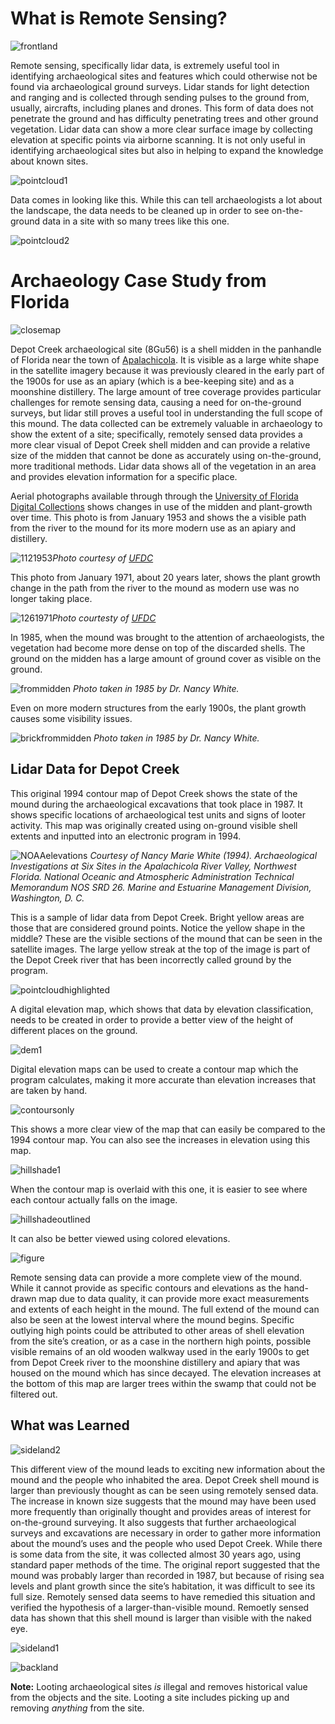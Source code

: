 # What is Remote Sensing?
![frontland](https://raw.githubusercontent.com/kkingsland/Remote-Sensing-in-Archaeology/DC_Photos/frontland.jpg)

Remote sensing, specifically lidar data, is extremely useful tool in identifying archaeological sites and features which could otherwise not be found via archaeological ground surveys. Lidar stands for light detection and ranging and is collected through sending pulses to the ground from, usually, aircrafts, including planes and drones. This form of data does not penetrate the ground and has difficulty penetrating trees and other ground vegetation. Lidar data can show a more clear surface image by collecting elevation at specific points via airborne scanning. It is not only useful in identifying archaeological sites but also in helping to expand the knowledge about known sites.

![pointcloud1](https://raw.githubusercontent.com/kkingsland/Remote-Sensing-in-Archaeology/DC_Photos/pointcloud1.png)

Data comes in looking like this. While this can tell archaeologists a lot about the landscape, the data needs to be cleaned up in order to see on-the-ground data in a site with so many trees like this one.

![pointcloud2](https://raw.githubusercontent.com/kkingsland/Remote-Sensing-in-Archaeology/DC_Photos/pointcloud2.png)




# Archaeology Case Study from Florida
![closemap](https://raw.githubusercontent.com/kkingsland/Remote-Sensing-in-Archaeology/DC_Photos/closemap.jpg)

Depot Creek archaeological site (8Gu56) is a shell midden in the panhandle of Florida near the town of [Apalachicola](https://goo.gl/maps/x1cAPcrhJk42). It is visible as a large white shape in the satellite imagery because it was previously cleared in the early part of the 1900s for use as an apiary (which is a bee-keeping site) and as a moonshine distillery. The large amount of tree coverage provides particular challenges for remote sensing data, causing a need for on-the-ground surveys, but lidar still proves a useful tool in understanding the full scope of this mound. The data collected can be extremely valuable in archaeology to show the extent of a site; specifically, remotely sensed data provides a more clear visual of Depot Creek shell midden and can provide a relative size of the midden that cannot be done as accurately using on-the-ground, more traditional methods. Lidar data shows all of the vegetation in an area and provides elevation information for a specific place.

Aerial photographs available through through the [University of Florida Digital Collections](http://ufdc.ufl.edu/aerials) shows changes in use of the midden and plant-growth over time. 
This photo is from January 1953 and shows the a visible path from the river to the mound for its more modern use as an apiary and distillery. 

![1121953](https://raw.githubusercontent.com/kkingsland/Remote-Sensing-in-Archaeology/DC_Photos/1121953.jpg)_Photo courtesy of [UFDC](http://ufdc.ufl.edu/UF00071749/00002/3j?coord=29.79223927140925,-85.17468452453613,29.782555534132538,-85.15408515930176)_

This photo from January 1971, about 20 years later, shows the plant growth change in the path from the river to the mound as modern use was no longer taking place.

![1261971](https://raw.githubusercontent.com/kkingsland/Remote-Sensing-in-Archaeology/DC_Photos/1261971.jpg)_Photo courtesty of [UFDC](http://ufdc.ufl.edu/UF00071749/00005/20j?coord=29.79223927140925,-85.17468452453613,29.782555534132538,-85.15408515930176)_

In 1985, when the mound was brought to the attention of archaeologists, the vegetation had become more dense on top of the discarded shells. The ground on the midden has a large amount of ground cover as visible on the ground.

![frommidden](https://raw.githubusercontent.com/kkingsland/Remote-Sensing-in-Archaeology/DC_Photos/frommidden.jpg)
_Photo taken in 1985 by Dr. Nancy White._

Even on more modern structures from the early 1900s, the plant growth causes some visibility issues.

![brickfrommidden](https://raw.githubusercontent.com/kkingsland/Remote-Sensing-in-Archaeology/DC_Photos/brickfrommidden.jpg)
_Photo taken in 1985 by Dr. Nancy White._



## Lidar Data for Depot Creek
This original 1994 contour map of Depot Creek shows the state of the mound during the archaeological excavations that took place in 1987. It shows specific locations of archaeological test units and signs of looter activity. This map was originally created using on-ground visible shell extents and inputted into an electronic program in 1994.

![NOAAelevations](https://raw.githubusercontent.com/kkingsland/Remote-Sensing-in-Archaeology/DC_Photos/NOAAelevations.png)
_Courtesy of Nancy Marie White (1994). Archaeological Investigations at Six Sites in the Apalachicola River Valley, Northwest Florida. National Oceanic and Atmospheric Administration Technical Memorandum NOS SRD 26. Marine and Estuarine Management Division, Washington, D. C._

This is a sample of lidar data from Depot Creek. Bright yellow areas are those that are considered ground points. Notice the yellow shape in the middle? These are the visible sections of the mound that can be seen in the satellite images. The large yellow streak at the top of the image is part of the Depot Creek river that has been incorrectly called ground by the program.

![pointcloudhighlighted](https://raw.githubusercontent.com/kkingsland/Remote-Sensing-in-Archaeology/DC_Photos/pointcloudhighlighted.jpg)

A digital elevation map, which shows that data by elevation classification, needs to be created in order to provide a better view of the height of different places on the ground.

![dem1](https://raw.githubusercontent.com/kkingsland/Remote-Sensing-in-Archaeology/DC_Photos/DEM1.jpg)

Digital elevation maps can be used to create a contour map which the program calculates, making it more accurate than elevation increases that are taken by hand.

![contoursonly](https://raw.githubusercontent.com/kkingsland/Remote-Sensing-in-Archaeology/DC_Photos/contoursonly.jpg)

This shows a more clear view of the map that can easily be compared to the 1994 contour map. You can also see the increases in elevation using this map.

![hillshade1](https://raw.githubusercontent.com/kkingsland/Remote-Sensing-in-Archaeology/DC_Photos/Hillshade1.jpg)

When the contour map is overlaid with this one, it is easier to see where each contour actually falls on the image.

![hillshadeoutlined](https://raw.githubusercontent.com/kkingsland/Remote-Sensing-in-Archaeology/DC_Photos/Hillshadeoutlined.jpg)

 It can also be better viewed using colored elevations.

![figure](https://raw.githubusercontent.com/kkingsland/Remote-Sensing-in-Archaeology/DC_Photos/figure.jpg)

Remote sensing data can provide a more complete view of the mound. While it cannot provide as specific contours and elevations as the hand-drawn map due to data quality, it can provide more exact measurements and extents of each height in the mound. The full extend of the mound can also be seen at the lowest interval where the mound begins. Specific outlying high points could be attributed to other areas of shell elevation from the site’s creation, or as a case in the northern high points, possible visible remains of an old wooden walkway used in the early 1900s to get from Depot Creek river to the moonshine distillery and apiary that was housed on the mound which has since decayed. The elevation increases at the bottom of this map are larger trees within the swamp that could not be filtered out.



## What was Learned
![sideland2](https://raw.githubusercontent.com/kkingsland/Remote-Sensing-in-Archaeology/DC_Photos/sideland2.jpg)

This different view of the mound leads to exciting new information about the mound and the people who inhabited the area. Depot Creek shell mound is larger than previously thought as can be seen using remotely sensed data. The increase in known size suggests that the mound may have been used more frequently than originally thought and provides areas of interest for on-the-ground surveying. It also suggests that further archaeological surveys and excavations are necessary in order to gather more information about the mound’s uses and the people who used Depot Creek. While there is some data from the site, it was collected almost 30 years ago, using standard paper methods of the time. The original report suggested that the mound was probably larger than recorded in 1987, but because of rising sea levels and plant growth since the site’s habitation, it was difficult to see its full size. Remotely sensed data seems to have remedied this situation and verified the hypothesis of a larger-than-visible mound. Remoetly sensed data has shown that this shell mound is larger than visible with the naked eye. 

![sideland1](https://raw.githubusercontent.com/kkingsland/Remote-Sensing-in-Archaeology/DC_Photos/sideland1.jpg)

![backland](https://raw.githubusercontent.com/kkingsland/Remote-Sensing-in-Archaeology/DC_Photos/backland.jpg)

**Note:** Looting archaeological sites _is_ illegal and removes historical value from the objects and the site. Looting a site includes picking up and removing _anything_ from the site.

